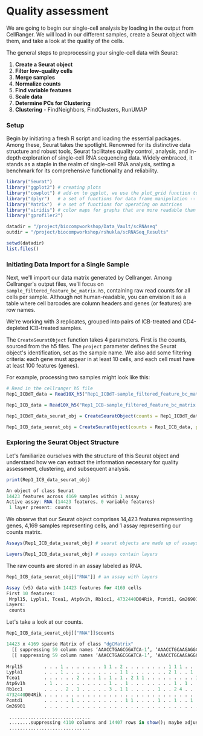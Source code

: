 # Quality assessment

We are going to begin our single-cell analysis by loading in the output from CellRanger. We will load in our different samples, create a Seurat object with them, and take a look at the quality of the cells.

The general steps to preprocessing your single-cell data with Seurat:

1. **Create a Seurat object**
2. **Filter low-quality cells**
3. **Merge samples**
4. **Normalize counts**
5. **Find variable features**
6. **Scale data**
7. **Determine PCs for Clustering**
8. **Clustering** - FindNeighbors, FindClusters, RunUMAP

### Setup
Begin by initiating a fresh R script and loading the essential packages. Among these, Seurat takes the spotlight. Renowned for its distinctive data structure and robust tools, Seurat facilitates quality control, analysis, and in-depth exploration of single-cell RNA sequencing data. Widely embraced, it stands as a staple in the realm of single-cell RNA analysis, setting a benchmark for its comprehensive functionality and reliability.

```R
library("Seurat") 
library("ggplot2") # creating plots
library("cowplot") # add-on to ggplot, we use the plot_grid function to put multiple violin plots in one image file
library("dplyr")   # a set of functions for data frame manipulation -- a core package of Tidyverse (THE R data manipulation package)
library("Matrix")  # a set of functions for operating on matrices
library("viridis") # color maps for graphs that are more readable than default colors
library("gprofiler2")

datadir = "/project/biocompworkshop/Data_Vault/scRNAseq"
outdir = "/project/biocompworkshop/rshukla/scRNASeq_Results"

setwd(datadir)
list.files()
```

### Initiating Data Import for a Single Sample
Next, we'll import our data matrix generated by Cellranger. Among Cellranger's output files, we'll focus on `sample_filtered_feature_bc_matrix.h5`, containing raw read counts for all cells per sample. Although not human-readable, you can envision it as a table where cell barcodes are column headers and genes (or features) are row names.

We're working with 3 replicates, grouped into pairs of ICB-treated and CD4-depleted ICB-treated samples.

The `CreateSeuratObject` function takes 4 parameters. First is the counts, sourced from the h5 files. The `project` parameter defines the Seurat object's identification, set as the sample name. We also add some filtering criteria: each gene must appear in at least 10 cells, and each cell must have at least 100 features (genes).

For example, processing two samples might look like this:

```R
# Read in the cellranger h5 file
Rep1_ICBdT_data = Read10X_h5("Rep1_ICBdT-sample_filtered_feature_bc_matrix.h5") 

Rep1_ICB_data = Read10X_h5("Rep1_ICB-sample_filtered_feature_bc_matrix.h5")

Rep1_ICBdT_data_seurat_obj = CreateSeuratObject(counts = Rep1_ICBdT_data, project = "Rep1_ICBdT", min.cells = 10, min.features = 100)

Rep1_ICB_data_seurat_obj = CreateSeuratObject(counts = Rep1_ICB_data, project = "Rep1_ICB", min.cells = 10, min.features = 100)
```
### Exploring the Seurat Object Structure
Let's familiarize ourselves with the structure of this Seurat object and understand how we can extract the information necessary for quality assessment, clustering, and subsequent analysis.

```R
print(Rep1_ICB_data_seurat_obj)
```

```R
An object of class Seurat 
14423 features across 4169 samples within 1 assay 
Active assay: RNA (14423 features, 0 variable features)
 1 layer present: counts
```
We observe that our Seurat object comprises 14,423 features representing genes, 4,169 samples representing cells, and 1 assay representing our counts matrix.

```R
Assays(Rep1_ICB_data_seurat_obj) # seurat objects are made up of assays

Layers(Rep1_ICB_data_seurat_obj) # assays contain layers
```

The raw counts are stored in an assay labeled as RNA.

```R
Rep1_ICB_data_seurat_obj[["RNA"]] # an assay with layers
```

```R
Assay (v5) data with 14423 features for 4169 cells
First 10 features:
 Mrpl15, Lypla1, Tcea1, Atp6v1h, Rb1cc1, 4732440D04Rik, Pcmtd1, Gm26901, Sntg1, Rrs1 
Layers:
 counts
```

Let's take a look at our counts.

```R
Rep1_ICB_data_seurat_obj[["RNA"]]$counts
```

```R
14423 x 4169 sparse Matrix of class "dgCMatrix"
  [[ suppressing 59 column names ‘AAACCTGAGCGGATCA-1’, ‘AAACCTGCAAGAGGCT-1’, ‘AAACCTGCATACTCTT-1’ ... ]]
  [[ suppressing 59 column names ‘AAACCTGAGCGGATCA-1’, ‘AAACCTGCAAGAGGCT-1’, ‘AAACCTGCATACTCTT-1’ ... ]]
                                                                                                                                           
Mrpl15        . . . 1 . . . . . . . 1 1 . 2 . . . . . . . . 1 1 1 . . .  5 . . . 1 1 . . . 1 1 . . . . . . . . . . . . . . . 1 . . . ......
Lypla1        . . . 1 . . . . . . . . . . 1 1 . . . . . . . 2 1 . . 1 .  6 . . 1 . . . . . . 1 . . 1 . . . . . . . . . . . 1 . . . . ......
Tcea1         . . . . . . 2 . . . 1 . 1 . 1 . 2 1 1 . . . . . . . . . 1 20 . . 2 . 2 . 1 . 3 . . 1 1 . . . . 2 . 3 1 . 1 . . 3 . . 1 ......
Atp6v1h       . 1 . . . . . . . . . . 1 . . 1 . . . . . . . . 1 . 1 . .  2 . . . 2 1 . . . . . . 2 1 . 1 . . 1 2 . 1 . . . . . . . 1 ......
Rb1cc1        . . . . 2 . 1 . . . . . 3 . 1 1 . . . . . 1 . . 2 4 . . .  1 . . . 1 1 . . . 1 1 . . . . . 2 . 2 1 . 2 1 . . . . 2 1 . ......
4732440D04Rik . . . . . . . . . . . . . . . . . . . . . . . . . . . . .  1 . . . . . . . . 1 . . . . . . . . . . . 1 . . . . . . . . ......
Pcmtd1        . . . . . 1 . . . . . . . . . 1 1 . . . . 1 . . 1 . . 1 .  3 . . . . 1 . . . . . . . . 1 . 1 . . . . . . . . . . 1 1 . ......
Gm26901       . . . . . . . . . . . . . . . . . . . . . . . . . . . . .  . . . . . . . . . . . . . . . . . . . . . . . . . . . . . . ......

 ..............................
 ........suppressing 4110 columns and 14407 rows in show(); maybe adjust options(max.print=, width=)
 ..............................
```




